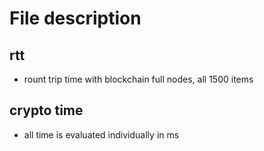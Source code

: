 # File description

## rtt

- rount trip time with blockchain full nodes, all 1500 items

## crypto time

- all time is evaluated individually in ms
